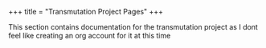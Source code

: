+++
title = "Transmutation Project Pages"
+++

This section contains documentation for the transmutation project as I dont feel like creating an org account for it at this time
